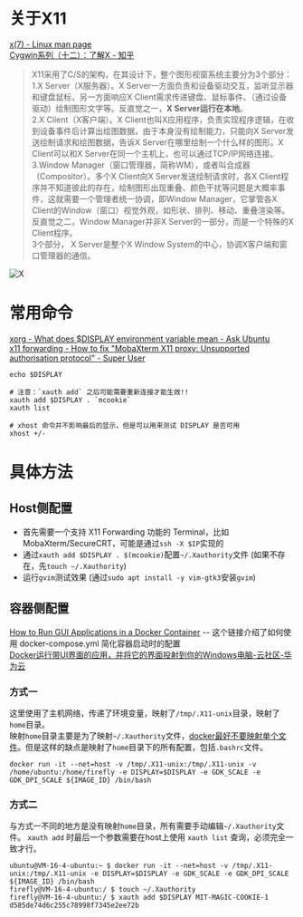 # 关于X11
[x(7) - Linux man page](https://linux.die.net/man/7/x)  
[Cygwin系列（十二）：了解X - 知乎](https://zhuanlan.zhihu.com/p/134325713)  
>X11采用了C/S的架构，在其设计下，整个图形视窗系统主要分为3个部分：  
1.X Server（X服务器）。X Server一方面负责和设备驱动交互，监听显示器和键盘鼠标，另一方面响应X Client需求传递键盘、鼠标事件、（通过设备驱动）绘制图形文字等。反直觉之一，**X Server运行在本地**。  
2.X Client（X客户端）。X Client也叫X应用程序，负责实现程序逻辑，在收到设备事件后计算出绘图数据，由于本身没有绘制能力，只能向X Server发送绘制请求和绘图数据，告诉X Server在哪里绘制一个什么样的图形。X Client可以和X Server在同一个主机上，也可以通过TCP/IP网络连接。  
3.Window Manager（窗口管理器，简称WM），或者叫合成器（Compositor）。多个X Client向X Server发送绘制请求时，各X Client程序并不知道彼此的存在，绘制图形出现重叠、颜色干扰等问题是大概率事件，这就需要一个管理者统一协调，即Window Manager，它掌管各X Client的Window（窗口）视觉外观，如形状、排列、移动、重叠渲染等。反直觉之二，Window Manager并非X Server的一部分，而是一个特殊的X Client程序。  
3个部分， X Server是整个X Window System的中心，协调X客户端和窗口管理器的通信。

![X](https://cdn.jsdelivr.net/gh/devin0x01/myimages@master/githubpages/image_c6d6319755f698570c734a5b2a6aad56.png)


# 常用命令
[xorg - What does $DISPLAY environment variable mean - Ask Ubuntu](https://askubuntu.com/questions/1284285/what-does-display-environment-variable-mean)  
[x11 forwarding - How to fix "MobaXterm X11 proxy: Unsupported authorisation protocol" - Super User](https://superuser.com/questions/1111900/how-to-fix-mobaxterm-x11-proxy-unsupported-authorisation-protocol)


```shell
echo $DISPLAY

# 注意：`xauth add` 之后可能需要重新连接才能生效!!
xauth add $DISPLAY . `mcookie`
xauth list

# xhost 命令并不影响最后的显示，但是可以用来测试 DISPLAY 是否可用
xhost +/-
```

# 具体方法
## Host侧配置
+ 首先需要一个支持 X11 Forwarding 功能的 Terminal，比如 MobaXterm/SecureCRT，可能是通过`ssh -X $IP`实现的
+ 通过`xauth add $DISPLAY . $(mcookie)`配置`~/.Xauthority`文件 (如果不存在，先`touch ~/.Xauthority`)
+ 运行`gvim`测试效果 (通过`sudo apt install -y vim-gtk3`安装`gvim`)

## 容器侧配置
[How to Run GUI Applications in a Docker Container](https://www.howtogeek.com/devops/how-to-run-gui-applications-in-a-docker-container/) -- 这个链接介绍了如何使用 docker-compose.yml 简化容器启动时的配置  
[Docker运行带UI界面的应用，并将它的界面投射到你的Windows电脑-云社区-华为云](https://bbs.huaweicloud.com/blogs/281862)

### 方式一
这里使用了主机网络，传递了环境变量，映射了`/tmp/.X11-unix`目录，映射了`home`目录。  
映射`home`目录主要是为了映射`~/.Xauthority`文件，[docker最好不要映射单个文件](https://yuansmin.github.io/2019/docker-mount-single-file/)。但是这样的缺点是映射了`home`目录下的所有配置，包括`.bashrc`文件。
```shell
docker run -it --net=host -v /tmp/.X11-unix:/tmp/.X11-unix -v /home/ubuntu:/home/firefly -e DISPLAY=$DISPLAY -e GDK_SCALE -e GDK_DPI_SCALE ${IMAGE_ID} /bin/bash
```

### 方式二
与方式一不同的地方是没有映射`home`目录，所有需要手动编辑`~/.Xauthority`文件。
`xauth add` 时最后一个参数需要在host上使用 `xauth list` 查询，必须完全一致才行。
```shell
ubuntu@VM-16-4-ubuntu:~ $ docker run -it --net=host -v /tmp/.X11-unix:/tmp/.X11-unix -e DISPLAY=$DISPLAY -e GDK_SCALE -e GDK_DPI_SCALE ${IMAGE_ID} /bin/bash
firefly@VM-16-4-ubuntu:/ $ touch ~/.Xauthority
firefly@VM-16-4-ubuntu:/ $ xauth add $DISPLAY MIT-MAGIC-COOKIE-1 d585de74d6c255c78998f7345e2ee72b
```